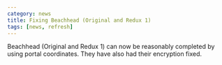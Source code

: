 ```yaml
---
category: news
title: Fixing Beachhead (Original and Redux 1)
tags: [news, refresh]
---
```


Beachhead (Original and Redux 1) can now be reasonably completed by using portal coordinates. They have also had their encryption fixed.